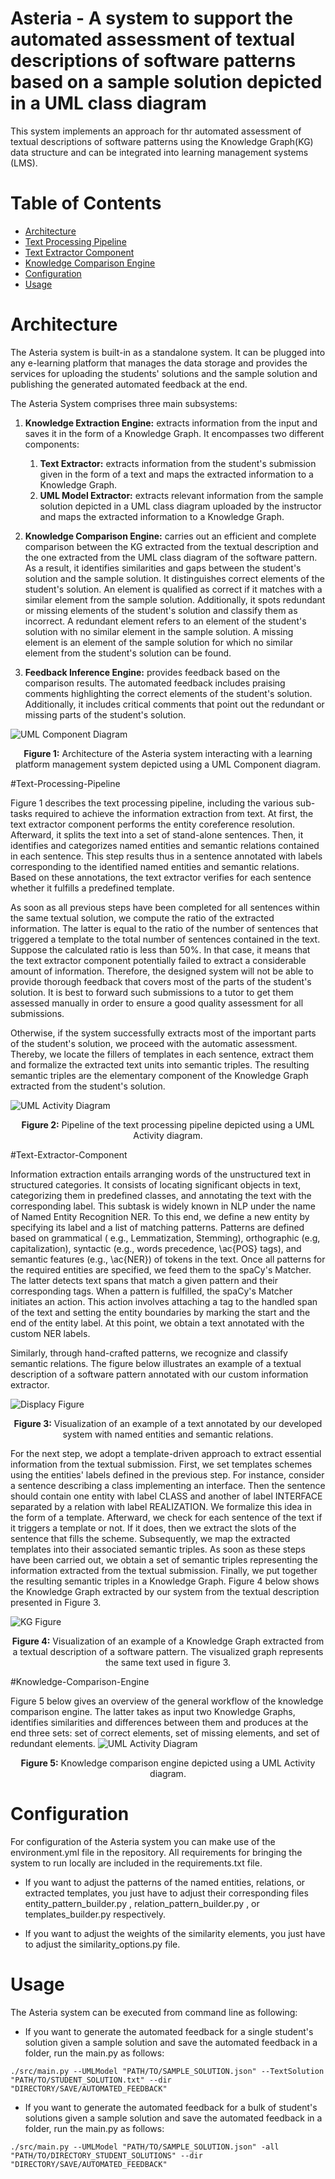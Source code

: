 # Asteria - A system to support the automated assessment of textual descriptions of software patterns based on a sample solution depicted in a UML class diagram

This system implements an approach for thr automated assessment of textual descriptions of software patterns using the
Knowledge Graph(KG) data structure and can be integrated into learning management systems (LMS).

# Table of Contents

* [Architecture](#Architecture)
* [Text Processing Pipeline](#Text-Processing-Pipeline)
* [Text Extractor Component](#Text-Extractor-Component)
* [Knowledge Comparison Engine](#Knowledge-Comparison-Engine)
* [Configuration](#Configuration)
* [Usage](#Usage)

# Architecture

The Asteria system is built-in as a standalone system. It can be plugged into any e-learning platform that manages the
data storage and provides the services for uploading the students' solutions and the sample solution and publishing the
generated automated feedback at the end.

The Asteria System comprises three main subsystems:

1. **Knowledge Extraction Engine:** extracts information from the input and saves it in the form of a Knowledge Graph.
   It encompasses two different components:
    1. **Text Extractor:** extracts information from the student's submission given in the form of a text and maps the
       extracted information to a Knowledge Graph.
    2. **UML Model Extractor:** extracts relevant information from the sample solution depicted in a UML class diagram
       uploaded by the instructor and maps the extracted information to a Knowledge Graph.


2. **Knowledge Comparison Engine:** carries out an efficient and complete comparison between the KG extracted from the
   textual description and the one extracted from the UML class diagram of the software pattern. As a result, it
   identifies similarities and gaps between the student's solution and the sample solution. It distinguishes correct
   elements of the student's solution. An element is qualified as correct if it matches with a similar element from the
   sample solution. Additionally, it spots redundant or missing elements of the student's solution and classify them as
   incorrect. A redundant element refers to an element of the student's solution with no similar element in the sample
   solution. A missing element is an element of the sample solution for which no similar element from the student's
   solution can be found.


3. **Feedback Inference Engine:** provides feedback based on the comparison results. The automated feedback includes
   praising comments highlighting the correct elements of the student's solution. Additionally, it includes critical
   comments that point out the redundant or missing parts of the student's solution.

![UML Component Diagram](./figures/SubsystemDecomposition.png)
<p align="center"><b>Figure 1:</b> Architecture of the Asteria system interacting with a learning platform management system depicted using a UML Component diagram.</p>

#Text-Processing-Pipeline

Figure 1 describes the text processing pipeline, including the various sub-tasks required to achieve the information
extraction from text. At first, the text extractor component performs the entity coreference resolution. Afterward, it
splits the text into a set of stand-alone sentences. Then, it identifies and categorizes named entities and semantic
relations contained in each sentence. This step results thus in a sentence annotated with labels corresponding to the
identified named entities and semantic relations. Based on these annotations, the text extractor verifies for each
sentence whether it fulfills a predefined template.

As soon as all previous steps have been completed for all sentences within the same textual solution, we compute the
ratio of the extracted information. The latter is equal to the ratio of the number of sentences that triggered a
template to the total number of sentences contained in the text. Suppose the calculated ratio is less than 50\%. In that
case, it means that the text extractor component potentially failed to extract a considerable amount of information.
Therefore, the designed system will not be able to provide thorough feedback that covers most of the parts of the
student's solution. It is best to forward such submissions to a tutor to get them assessed manually in order to ensure a
good quality assessment for all submissions.

Otherwise, if the system successfully extracts most of the important parts of the student's solution, we proceed with
the automatic assessment. Thereby, we locate the fillers of templates in each sentence, extract them and formalize the
extracted text units into semantic triples. The resulting semantic triples are the elementary component of the Knowledge
Graph extracted from the student's solution.

![UML Activity Diagram](./figures/TextExtractor.png)
<p align="center"><b>Figure 2:</b> Pipeline of the text processing pipeline depicted using a UML Activity diagram.</p>

#Text-Extractor-Component

Information extraction entails arranging words of the unstructured text in structured categories. It consists of
locating significant objects in text, categorizing them in predefined classes, and annotating the text with the
corresponding label. This subtask is widely known in NLP under the name of Named Entity Recognition NER. To this end, we
define a new entity by specifying its label and a list of matching patterns. Patterns are defined based on grammatical (
e.g., Lemmatization, Stemming), orthographic (e.g, capitalization), syntactic (e.g., words precedence, \ac{POS} tags),
and semantic features (e.g., \ac{NER}) of tokens in the text. Once all patterns for the required entities are specified,
we feed them to the spaCy's Matcher. The latter detects text spans that match a given pattern and their corresponding
tags. When a pattern is fulfilled, the spaCy's Matcher initiates an action. This action involves attaching a tag to the
handled span of the text and setting the entity boundaries by marking the start and the end of the entity label. At this
point, we obtain a text annotated with the custom NER labels.

Similarly, through hand-crafted patterns, we recognize and classify semantic relations. The figure below illustrates an
example of a textual description of a software pattern annotated with our custom information extractor.

![Displacy Figure](./figures/displaCy.png)
<p align="center"><b>Figure 3:</b> Visualization of an example of a text annotated by our developed system with named entities and semantic relations.</p>

For the next step, we adopt a template-driven approach to extract essential information from the textual submission.
First, we set templates schemes using the entities' labels defined in the previous step. For instance, consider a
sentence describing a class implementing an interface. Then the sentence should contain one entity with label CLASS and
another of label INTERFACE separated by a relation with label REALIZATION. We formalize this idea in the form of a
template. Afterward, we check for each sentence of the text if it triggers a template or not. If it does, then we
extract the slots of the sentence that fills the scheme. Subsequently, we map the extracted templates into their
associated semantic triples. As soon as these steps have been carried out, we obtain a set of semantic triples
representing the information extracted from the textual submission. Finally, we put together the resulting semantic
triples in a Knowledge Graph. Figure 4 below shows the Knowledge Graph extracted by our system from the textual
description presented in Figure 3.

![KG Figure](./figures/KG.png)
<p align="center"><b>Figure 4:</b> Visualization of an example of a Knowledge Graph extracted from a textual description of a software pattern. The visualized graph represents the same text used in figure 3. </p>

#Knowledge-Comparison-Engine

Figure 5 below gives an overview of the general workflow of the knowledge comparison engine. The latter takes as input
two Knowledge Graphs, identifies similarities and differences between them and produces at the end three sets: set of
correct elements, set of missing elements, and set of redundant elements.
![UML Activity Diagram](./figures/KnowledgeComparisonEngine.png)
<p align="center"><b>Figure 5:</b> Knowledge comparison engine depicted using a UML Activity diagram.</p>

# Configuration

For configuration of the Asteria system you can make use of the environment.yml file in the repository. All requirements
for bringing the system to run locally are included in the requirements.txt file.

* If you want to adjust the patterns of the named entities, relations, or extracted templates, you just have to adjust
  their corresponding files entity_pattern_builder.py , relation_pattern_builder.py , or templates_builder.py
  respectively.


* If you want to adjust the weights of the similarity elements, you just have to adjust the similarity_options.py file.

# Usage

The Asteria system can be executed from command line as following:

* If you want to generate the automated feedback for a single student's solution given a sample solution and save the
  automated feedback in a folder, run the main.py as follows:

```
./src/main.py --UMLModel "PATH/TO/SAMPLE_SOLUTION.json" --TextSolution "PATH/TO/STUDENT_SOLUTION.txt" --dir "DIRECTORY/SAVE/AUTOMATED_FEEDBACK"
```

* If you want to generate the automated feedback for a bulk of student's solutions given a sample solution and save the
  automated feedback in a folder, run the main.py as follows:

```
./src/main.py --UMLModel "PATH/TO/SAMPLE_SOLUTION.json" -all "PATH/TO/DIRECTORY_STUDENT_SOLUTIONS" --dir "DIRECTORY/SAVE/AUTOMATED_FEEDBACK"
```





